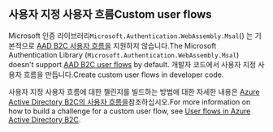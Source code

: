 ## <a name="custom-user-flows"></a><span data-ttu-id="b0a06-101">사용자 지정 사용자 흐름</span><span class="sxs-lookup"><span data-stu-id="b0a06-101">Custom user flows</span></span>

<span data-ttu-id="b0a06-102">Microsoft 인증 라이브러리`Microsoft.Authentication.WebAssembly.Msal`() 는 기본적으로 [AAD B2C 사용자 흐름을](/azure/active-directory-b2c/user-flow-overview) 지원하지 않습니다.</span><span class="sxs-lookup"><span data-stu-id="b0a06-102">The Microsoft Authentication Library (`Microsoft.Authentication.WebAssembly.Msal`) doesn't support [AAD B2C user flows](/azure/active-directory-b2c/user-flow-overview) by default.</span></span> <span data-ttu-id="b0a06-103">개발자 코드에서 사용자 지정 사용자 흐름을 만듭니다.</span><span class="sxs-lookup"><span data-stu-id="b0a06-103">Create custom user flows in developer code.</span></span>

<span data-ttu-id="b0a06-104">사용자 지정 사용자 흐름에 대한 챌린지를 빌드하는 방법에 대한 자세한 내용은 [Azure Active Directory B2C의 사용자 흐름을](/azure/active-directory-b2c/user-flow-overview)참조하십시오.</span><span class="sxs-lookup"><span data-stu-id="b0a06-104">For more information on how to build a challenge for a custom user flow, see [User flows in Azure Active Directory B2C](/azure/active-directory-b2c/user-flow-overview).</span></span>
